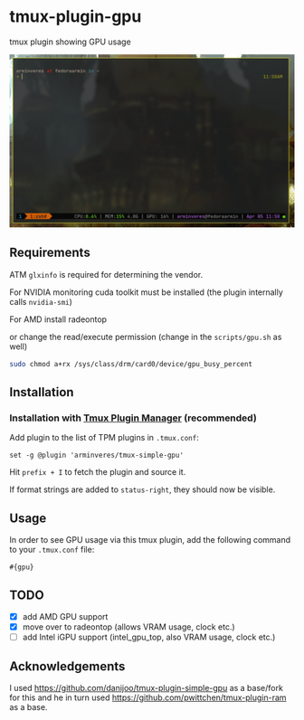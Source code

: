 # tmux-plugin-gpu
tmux plugin showing GPU usage

![Example](./tmux_plugin_gpu.jpg)

Requirements
------------
ATM `glxinfo` is required for determining the vendor.

For NVIDIA monitoring cuda toolkit must be installed (the plugin internally calls `nvidia-smi`)

For AMD install radeontop

or change the read/execute permission (change in the `scripts/gpu.sh` as well)
```sh
sudo chmod a+rx /sys/class/drm/card0/device/gpu_busy_percent
```

Installation
------------
### Installation with [Tmux Plugin Manager](https://github.com/tmux-plugins/tpm) (recommended)

Add plugin to the list of TPM plugins in `.tmux.conf`:

```tmux
set -g @plugin 'arminveres/tmux-simple-gpu'
```

Hit `prefix + I` to fetch the plugin and source it.

If format strings are added to `status-right`, they should now be visible.

Usage
-----

In order to see GPU usage via this tmux plugin, add the following command to your `.tmux.conf` file:

```
#{gpu}
```

TODO
----

- [x] add AMD GPU support
- [x] move over to radeontop (allows VRAM usage, clock etc.)
- [ ] add Intel iGPU support (intel_gpu_top, also VRAM usage, clock etc.)

Acknowledgements
----------------
I used https://github.com/danijoo/tmux-plugin-simple-gpu as a base/fork for this
and he in turn used https://github.com/pwittchen/tmux-plugin-ram as a base.
